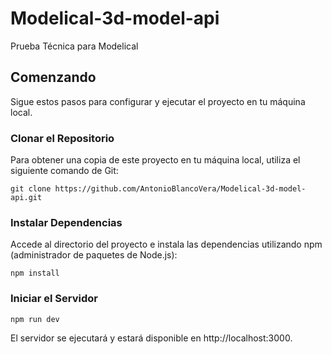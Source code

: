 # Modelical-3d-model-api
Prueba Técnica para Modelical

## Comenzando

Sigue estos pasos para configurar y ejecutar el proyecto en tu máquina local.

### Clonar el Repositorio

Para obtener una copia de este proyecto en tu máquina local, utiliza el siguiente comando de Git:

```shell
git clone https://github.com/AntonioBlancoVera/Modelical-3d-model-api.git
```

### Instalar Dependencias

Accede al directorio del proyecto e instala las dependencias utilizando npm (administrador de paquetes de Node.js):

```shell
npm install
```

### Iniciar el Servidor

```shell
npm run dev
```

El servidor se ejecutará y estará disponible en http://localhost:3000.
